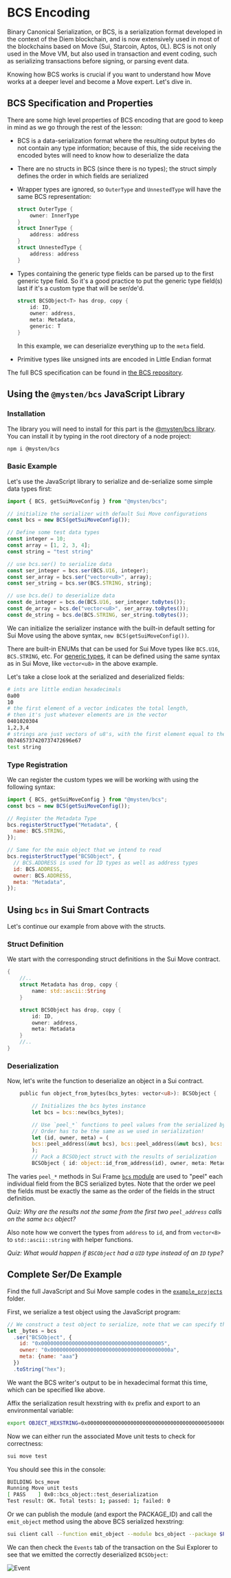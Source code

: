# BCS Encoding

Binary Canonical Serialization, or BCS, is a serialization format developed in the context of the Diem blockchain, and is now extensively used in most of the blockchains based on Move (Sui, Starcoin, Aptos, 0L). BCS is not only used in the Move VM, but also used in transaction and event coding, such as serializing transactions before signing, or parsing event data. 

Knowing how BCS works is crucial if you want to understand how Move works at a deeper level and become a Move expert. Let's dive in.

## BCS Specification and Properties

There are some high level properties of BCS encoding that are good to keep in mind as we go through the rest of the lesson:

- BCS is a data-serialization format where the resulting output bytes do not contain any type information; because of this, the side receiving the encoded bytes will need to know how to deserialize the data
- There are no structs in BCS (since there is no types); the struct simply defines the order in which fields are serialized
- Wrapper types are ignored, so `OuterType` and `UnnestedType` will have the same BCS representation:

    ```rust
    struct OuterType {
        owner: InnerType
    }
    struct InnerType {
        address: address
    }
    struct UnnestedType {
        address: address
    }
    ```
- Types containing the generic type fields can be parsed up to the first generic type field. So it's a good practice to put the generic type field(s) last if it's a custom type that will be ser/de'd.
    ```rust
    struct BCSObject<T> has drop, copy {
        id: ID,
        owner: address,
        meta: Metadata,
        generic: T
    }
    ```
    In this example, we can deserialize everything up to the `meta` field. 
- Primitive types like unsigned ints are encoded in Little Endian format

The full BCS specification can be found in [the BCS repository](https://github.com/zefchain/bcs).

## Using the `@mysten/bcs` JavaScript Library

### Installation

The library you will need to install for this part is the [@mysten/bcs library](https://www.npmjs.com/package/@mysten/bcs). You can install it by typing in the root directory of a node project:

```bash
npm i @mysten/bcs
```

### Basic Example

Let's use the JavaScript library to serialize and de-serialize some simple data types first:

```javascript
import { BCS, getSuiMoveConfig } from "@mysten/bcs";

// initialize the serializer with default Sui Move configurations
const bcs = new BCS(getSuiMoveConfig());

// Define some test data types
const integer = 10;
const array = [1, 2, 3, 4];
const string = "test string"

// use bcs.ser() to serialize data
const ser_integer = bcs.ser(BCS.U16, integer);
const ser_array = bcs.ser("vector<u8>", array);
const ser_string = bcs.ser(BCS.STRING, string);

// use bcs.de() to deserialize data
const de_integer = bcs.de(BCS.U16, ser_integer.toBytes());
const de_array = bcs.de("vector<u8>", ser_array.toBytes());
const de_string = bcs.de(BCS.STRING, ser_string.toBytes());

```

We can initialize the serializer instance with the built-in default setting for Sui Move using the above syntax, `new BCS(getSuiMoveConfig())`. 

There are built-in ENUMs that can be used for Sui Move types like `BCS.U16`, `BCS.STRING`, etc. For [generic types](../../../unit-three/lessons/2_intro_to_generics.md), it can be defined using the same syntax as in Sui Move, like `vector<u8>` in the above example. 

Let's take a close look at the serialized and deserialized fields:

```bash
# ints are little endian hexadecimals
0a00
10
# the first element of a vector indicates the total length,
# then it's just whatever elements are in the vector
0401020304
1,2,3,4
# strings are just vectors of u8's, with the first element equal to the length of the string
0b7465737420737472696e67
test string
```

### Type Registration

We can register the custom types we will be working with using the following syntax:

```javascript
import { BCS, getSuiMoveConfig } from "@mysten/bcs";
const bcs = new BCS(getSuiMoveConfig());

// Register the Metadata Type
bcs.registerStructType("Metadata", {
  name: BCS.STRING,
});

// Same for the main object that we intend to read
bcs.registerStructType("BCSObject", {
  // BCS.ADDRESS is used for ID types as well as address types
  id: BCS.ADDRESS,
  owner: BCS.ADDRESS,
  meta: "Metadata",
});
```

## Using `bcs` in Sui Smart Contracts

Let's continue our example from above with the structs. 

### Struct Definition

We start with the corresponding struct definitions in the Sui Move contract.

```rust
{
    //..
    struct Metadata has drop, copy {
        name: std::ascii::String
    }

    struct BCSObject has drop, copy {
        id: ID,
        owner: address,
        meta: Metadata
    }
    //..
}
```

### Deserialization

Now, let's write the function to deserialize an object in a Sui contract. 

```rust
    public fun object_from_bytes(bcs_bytes: vector<u8>): BCSObject {

        // Initializes the bcs bytes instance
        let bcs = bcs::new(bcs_bytes);

        // Use `peel_*` functions to peel values from the serialized bytes. 
        // Order has to be the same as we used in serialization!
        let (id, owner, meta) = (
        bcs::peel_address(&mut bcs), bcs::peel_address(&mut bcs), bcs::peel_vec_u8(&mut bcs)
        );
        // Pack a BCSObject struct with the results of serialization
        BCSObject { id: object::id_from_address(id), owner, meta: Metadata {name: std::ascii::string(meta)}  } }

```

The varies `peel_*` methods in Sui Frame [`bcs` module](https://github.com/MystenLabs/sui/blob/main/crates/sui-framework/docs/bcs.md) are used to "peel" each individual field from the BCS serialized bytes. Note that the order we peel the fields must be exactly the same as the order of the fields in the struct definition. 

_Quiz: Why are the results not the same from the first two `peel_address` calls on the same `bcs` object?_

Also note how we convert the types from `address` to `id`, and from `vector<8>` to `std::ascii::string` with helper functions.

_Quiz: What would happen if `BSCObject` had a `UID` type instead of an `ID` type?_

## Complete Ser/De Example

Find the full JavaScript and Sui Move sample codes in the [`example_projects`](../example_projects/) folder.

First, we serialize a test object using the JavaScript program:

```javascript
// We construct a test object to serialize, note that we can specify the format of the output to hex
let _bytes = bcs
  .ser("BCSObject", {
    id: "0x0000000000000000000000000000000000000005",
    owner: "0x000000000000000000000000000000000000000a",
    meta: {name: "aaa"}
  })
  .toString("hex");
```

We want the BCS writer's output to be in hexadecimal format this time, which can be specified like above. 

Affix the serialization result hexstring with `0x` prefix and export to an environmental variable:

```bash
export OBJECT_HEXSTRING=0x0000000000000000000000000000000000000005000000000000000000000000000000000000000a03616161
```

Now we can either run the associated Move unit tests to check for correctness:

```bash 
sui move test
```

You should see this in the console:

```bash
BUILDING bcs_move
Running Move unit tests
[ PASS    ] 0x0::bcs_object::test_deserialization
Test result: OK. Total tests: 1; passed: 1; failed: 0
```
Or we can publish the module (and export the PACKAGE_ID) and call the `emit_object` method using the above BCS serialized hexstring:

```bash
sui client call --function emit_object --module bcs_object --package $PACKAGE_ID --args $OBJECT_HEXSTRING --gas-budget 1000
```

We can then check the `Events` tab of the transaction on the Sui Explorer to see that we emitted the correctly deserialized `BCSObject`:

![Event](../images/event.png)


